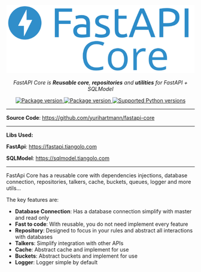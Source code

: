 <p align="center">
  <a href=""><img src="docs/assets/logo-full.png" alt="FastAPI"></a>
</p>
<p align="center">
    <em>FastAPI Core is <b>Reusable core</b>, <b>repositories</b> and <b>utilities</b> for FastAPI + SQLModel</em>
</p>
<p align="center">
<a href="https://pypi.org/project/fastapi_core" target="_blank">
    <img src="https://img.shields.io/pypi/v/fastapi_core" alt="Package version">
</a>
<a href="https://pypi.org/project/fastapi_core" target="_blank">
    <img src="https://img.shields.io/pypi/l/fastapi_core" alt="Package version">
</a>
<a href="https://pypi.org/project/fastapi_core" target="_blank">
    <img src="https://img.shields.io/pypi/pyversions/fastapi_core.svg" alt="Supported Python versions">
</a>
</p>

---

[//]: # (**Documentation**: <a href="https://fastapi.tiangolo.com" target="_blank">https://fastapi.tiangolo.com</a>)

**Source Code**: <a href="https://github.com/yurihartmann/fastapi-core" target="_blank">https://github.com/yurihartmann/fastapi-core </a>

---

**Libs Used:**

**FastApi**: <a href="https://fastapi.tiangolo.com" target="_blank">https://fastapi.tiangolo.com</a>

**SQLModel**: <a href="https://sqlmodel.tiangolo.com" target="_blank">https://sqlmodel.tiangolo.com</a>

---

FastApi Core has a reusable core with dependencies injections, database connection, repositories, talkers, cache, buckets, queues, logger and more utils...

The key features are:

* **Database Connection**: Has a database connection simplify with master and read only
* **Fast to code**: With reusable, you do not need implement every feature
* **Repository**: Designed to focus in your rules and abstract all interactions with databases
* **Talkers**: Simplify integration with other APIs
* **Cache**: Abstract cache and implement for use
* **Buckets**: Abstract buckets and implement for use
* **Logger**: Logger simple by default